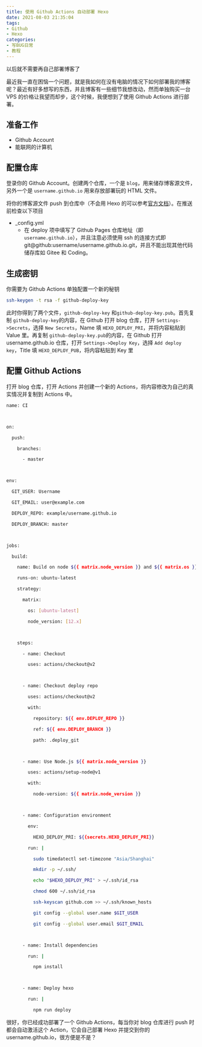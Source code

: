 ```yaml
---
title: 使用 Github Actions 自动部署 Hexo
date: 2021-08-03 21:35:04
tags:
- Github
- Hexo
categories:
- 写BUG日常
- 教程
---
```

以后就不需要再自己部署博客了
<!--more-->
最近我一直在困恼一个问题，就是我如何在没有电脑的情况下如何部署我的博客呢？最近有好多想写的东西，并且博客有一些细节我想改动，然而单独购买一台 VPS 的价格让我望而却步，这个时候，我便想到了使用 Github Actions 进行部署。

## 准备工作

- Github Account
- 能联网的计算机

## 配置仓库

登录你的 Github Account。创建两个仓库，一个是 `blog`，用来储存博客源文件，另外一个是 `username.github.io` 用来存放部署玩的 HTML 文件。

将你的博客源文件 push 到仓库中（不会用 Hexo 的可以参考[官方文档](https://hexo.io/zh-cn/docs/index.html)）。在推送前检查以下项目

- _config.yml
   - 在 deploy 项中填写了 Github Pages 仓库地址（即 `username.github.io`），并且注意必须使用 ssh 的连接方式即 git@github:username/username.github.io.git，并且不能出现其他代码储存库如 Gitee 和 Coding。


## 生成密钥

你需要为 Github Actions 单独配置一个新的秘钥


``` bash 生成密钥
ssh-keygen -t rsa -f github-deploy-key
```

此时你得到了两个文件，`github-deploy-key` 和`github-deploy-key.pub`。首先复制 `github-deploy-key`的内容，在 Github 打开 blog 仓库，打开 `Settings->Secrets`，选择 `New Secrets`，Name 填 `HEXO_DEPLOY_PRI`，并将内容粘贴到 Value 里。再复制 `github-deploy-key.pub`的内容，在 Github 打开 username.github.io 仓库，打开 `Settings->Deploy Key`，选择 `Add deploy key`，Title 填 `HEXO_DEPLOY_PUB`，将内容粘贴到 Key 里

## 配置 Github Actions

打开 blog 仓库，打开 Actions 并创建一个新的 Actions，将内容修改为自己的真实情况并复制到 Actions 中。

``` bash 
name: CI



on:

  push:

    branches:

      - master



env:

  GIT_USER: Username

  GIT_EMAIL: user@example.com

  DEPLOY_REPO: example/username.github.io

  DEPLOY_BRANCH: master



jobs:

  build:

    name: Build on node ${{ matrix.node_version }} and ${{ matrix.os }}

    runs-on: ubuntu-latest

    strategy:

      matrix:

        os: [ubuntu-latest]

        node_version: [12.x]



    steps:

      - name: Checkout

        uses: actions/checkout@v2



      - name: Checkout deploy repo

        uses: actions/checkout@v2

        with:

          repository: ${{ env.DEPLOY_REPO }}

          ref: ${{ env.DEPLOY_BRANCH }}

          path: .deploy_git



      - name: Use Node.js ${{ matrix.node_version }}

        uses: actions/setup-node@v1

        with:

          node-version: ${{ matrix.node_version }}



      - name: Configuration environment

        env:

          HEXO_DEPLOY_PRI: ${{secrets.HEXO_DEPLOY_PRI}}

        run: |

          sudo timedatectl set-timezone "Asia/Shanghai"

          mkdir -p ~/.ssh/

          echo "$HEXO_DEPLOY_PRI" > ~/.ssh/id_rsa

          chmod 600 ~/.ssh/id_rsa

          ssh-keyscan github.com >> ~/.ssh/known_hosts

          git config --global user.name $GIT_USER

          git config --global user.email $GIT_EMAIL



      - name: Install dependencies

        run: |

          npm install



      - name: Deploy hexo

        run: |

          npm run deploy
```
  
很好，你已经成功部署了一个 Github Actions，每当你对 blog 仓库进行 push 时都会自动激活这个 Action，它会自己部署 Hexo 并提交到你的 username.github.io，很方便是不是？
